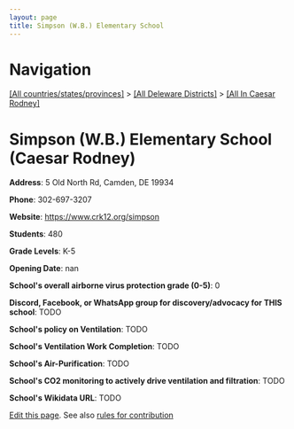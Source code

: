 ```yaml
---
layout: page
title: Simpson (W.B.) Elementary School
---
```

# Navigation

[[All countries/states/provinces]](../../..) > [[All Deleware Districts]](../..) > [[All In Caesar Rodney]](..)

# Simpson (W.B.) Elementary School (Caesar Rodney)

**Address**: 5 Old North Rd, Camden, DE 19934

**Phone**: 302-697-3207

**Website**: <https://www.crk12.org/simpson>

**Students**: 480

**Grade Levels**: K-5

**Opening Date**: nan

**School's overall airborne virus protection grade (0-5)**: 0

**Discord, Facebook, or WhatsApp group for discovery/advocacy for THIS school**: TODO

**School's policy on Ventilation**: TODO

**School's Ventilation Work Completion**: TODO

**School's Air-Purification**: TODO

**School's CO2 monitoring to actively drive ventilation and filtration**: TODO

**School's Wikidata URL**: TODO


[Edit this page](https://github.com/ventilate-schools/DE/edit/main/./Caesar_Rodney/Simpson_(W.B.)_Elementary_School.md). See also [rules for contribution](../../../contribution-rules/)